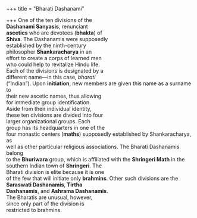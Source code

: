 +++
title = "Bharati Dashanami"

+++
One of the ten divisions of the  
**Dashanami Sanyasis**, renunciant  
**ascetics** who are devotees (**bhakta**) of  
**Shiva**. The Dashanamis were supposedly  
established by the ninth-century  
philosopher **Shankaracharya** in an  
effort to create a corps of learned men  
who could help to revitalize Hindu life.  
Each of the divisions is designated by a  
different name—in this case, *bharati*  
(“Indian”). Upon **initiation**, new members are given this name as a surname to  
their new ascetic names, thus allowing  
for immediate group identification.  
Aside from their individual identity,  
these ten divisions are divided into four  
larger organizational groups. Each  
group has its headquarters in one of the  
four monastic centers (**maths**) supposedly established by Shankaracharya, as  
well as other particular religious associations. The Bharati Dashanamis belong  
to the **Bhuriwara** group, which is affiliated with the **Shringeri Math** in the  
southern Indian town of **Shringeri**. The  
Bharati division is elite because it is one  
of the few that will initiate only **brahmins**. Other such divisions are the  
**Saraswati Dashanamis**, **Tirtha**  
**Dashanamis**, and **Ashrama Dashanamis**.  
The Bharatis are unusual, however,  
since only part of the division is  
restricted to brahmins.